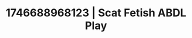 ---
categories:
- Nerdy seduction
- Erotic archetypes
- Alt romance
- AI-generated
- Erotic escapism
- Erotic duality
- ASMR
- Cosplay
image: /assets/images/1746688968123.jpg
layout: post
seo:
  description: Featured content with artistic Scat Fetish, ABDL Play. HD images available.
  keywords: Scat Fetish, ABDL Play
  og_image: /assets/images/1746688968123.jpg
  schema_type: VisualArtwork
tags:
- ABDL Play
- '#1746688968123'
- Scat Fetish
title: 1746688968123 | Scat Fetish ABDL Play
---